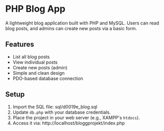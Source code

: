 # PHP Blog App

A lightweight blog application built with PHP and MySQL. Users can read blog posts, and admins can create new posts via a basic form.

## Features

- List all blog posts
- View individual posts
- Create new posts (admin)
- Simple and clean design
- PDO-based database connection

## Setup

1. Import the SQL file:
sql/d0019e_blog.sql
2. Update `db.php` with your database credentials.
3. Place the project in your web server (e.g., XAMPP's `htdocs`).
4. Access it via:
http://localhost/bloggprojekt/index.php
